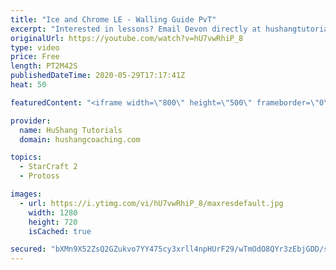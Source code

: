 ```yaml
---
title: "Ice and Chrome LE - Walling Guide PvT"
excerpt: "Interested in lessons? Email Devon directly at hushangtutorials@outlook.com ------------------------------------------------------------------------------------------------------- Want to support HuShang Tutorials directly? Patreon is a website where you can contribute a monthly donation that will help"
originalUrl: https://youtube.com/watch?v=hU7vwRhiP_8
type: video
price: Free
length: PT2M42S
publishedDateTime: 2020-05-29T17:17:41Z
heat: 50

featuredContent: "<iframe width=\"800\" height=\"500\" frameborder=\"0\" src=\"https://www.youtube.com/embed/hU7vwRhiP_8\" allow=\"accelerometer; autoplay; encrypted-media; gyroscope; picture-in-picture\" allowfullscreen></iframe>"

provider:
  name: HuShang Tutorials
  domain: hushangcoaching.com

topics:
  - StarCraft 2
  - Protoss

images:
  - url: https://i.ytimg.com/vi/hU7vwRhiP_8/maxresdefault.jpg
    width: 1280
    height: 720
    isCached: true

secured: "bXMn9X52ZsQ2GZukvo7YY475cy3xrll4npHUrF29/wTmOdO8QYr3zEbjGDD/sC0PuyIJ6VX+uzWennrJjbTvXj6I4lm0Wddsmreg76+oeg213SXzsKJhM7/9IoyX/h0ebB8YZh8LFHQv+va478iXu8x63JqLXlUU8dnyn2lwPa4TgEN7bpemsNI+oGyii7DAYCw61BcFACPoBHILO/S8YX9aXee2MO8+w1Gg+pe8mlf6rbXuLNqGHlLnuqJWme45Yv/J+u/3p0hKjhpG0nnUtbGygkItMxxA541OTDotxaUM3fFtTCjLsswaZqqGUJxyvYyO23nRNaVUhX0cqfxoweIBY37BJLVe7jgJaGO0miV/UzuCZajAdCUlyTHRGH4EuRyGvL5x7LLq3UwnwEteNaJqJDtKKvViN5S+8N08MRE=;mJy6iRTnFxA/CgcTjDEFGg=="
---
```


